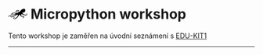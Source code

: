 # ![logo](img/logo_small.png) Micropython workshop


Tento workshop je zaměřen na úvodní seznámení s [EDU-KIT1](/p-edukit1)

---